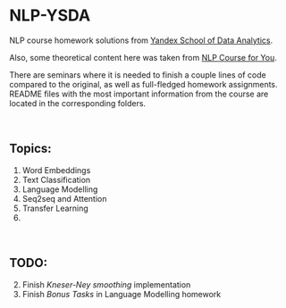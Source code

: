 # NLP-YSDA
NLP course homework solutions from [Yandex School of Data Analytics](https://github.com/yandexdataschool/nlp_course).

Also, some theoretical content here was taken from [NLP Course for You](https://lena-voita.github.io/nlp_course.html).

There are seminars where it is needed to finish a couple lines of code compared to the original, as well as full-fledged homework assignments. README files with the most important information from the course are located in the corresponding folders. 

<br>

## **Topics:**
  1. Word Embeddings
  2. Text Classification
  3. Language Modelling
  4. Seq2seq and Attention
  5. Transfer Learning
  6. 

<br>

## TODO:
2. Finish *Kneser-Ney smoothing* implementation
3. Finish *Bonus Tasks* in Language Modelling homework 

